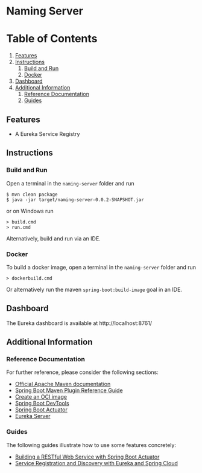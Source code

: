 # Naming Server

# Table of Contents
1. [Features](#features)
2. [Instructions](#instructions)
    1. [Build and Run](#build-and-run)
    2. [Docker](#docker)
3. [Dashboard](#dashboard)
4. [Additional Information](#additional-information)
    1. [Reference Documentation](#reference-documentation)
    2. [Guides](#guides)

## Features

- A Eureka Service Registry

## Instructions
### Build and Run
Open a terminal in the `naming-server` folder and run
```shell
$ mvn clean package
$ java -jar target/naming-server-0.0.2-SNAPSHOT.jar
```
or on Windows run
```shell
> build.cmd
> run.cmd
```
Alternatively, build and run via an IDE.

### Docker
To build a docker image, open a terminal in the `naming-server` folder and run
```shell
> dockerbuild.cmd
```
Or alternatively run the maven `spring-boot:build-image` goal in an IDE.

## Dashboard
The Eureka dashboard is available at http://localhost:8761/

## Additional Information

### Reference Documentation
For further reference, please consider the following sections:

* [Official Apache Maven documentation](https://maven.apache.org/guides/index.html)
* [Spring Boot Maven Plugin Reference Guide](https://docs.spring.io/spring-boot/docs/2.4.2/maven-plugin/reference/html/)
* [Create an OCI image](https://docs.spring.io/spring-boot/docs/2.4.2/maven-plugin/reference/html/#build-image)
* [Spring Boot DevTools](https://docs.spring.io/spring-boot/docs/2.4.2/reference/htmlsingle/#using-boot-devtools)
* [Spring Boot Actuator](https://docs.spring.io/spring-boot/docs/2.4.2/reference/htmlsingle/#production-ready)
* [Eureka Server](https://docs.spring.io/spring-cloud-netflix/docs/current/reference/html/#spring-cloud-eureka-server)

### Guides
The following guides illustrate how to use some features concretely:

* [Building a RESTful Web Service with Spring Boot Actuator](https://spring.io/guides/gs/actuator-service/)
* [Service Registration and Discovery with Eureka and Spring Cloud](https://spring.io/guides/gs/service-registration-and-discovery/)
